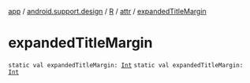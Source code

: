 [app](../../../index.md) / [android.support.design](../../index.md) / [R](../index.md) / [attr](index.md) / [expandedTitleMargin](.)

# expandedTitleMargin

`static val expandedTitleMargin: `[`Int`](https://kotlinlang.org/api/latest/jvm/stdlib/kotlin/-int/index.html)
`static val expandedTitleMargin: `[`Int`](https://kotlinlang.org/api/latest/jvm/stdlib/kotlin/-int/index.html)